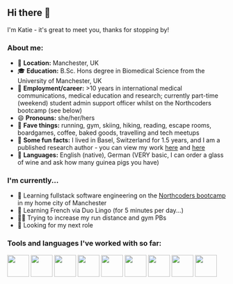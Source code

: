 ## Hi there 👋
I'm Katie - it's great to meet you, thanks for stopping by!

### About me:

- 📍 **Location:** Manchester, UK
- 🎓 **Education:** B.Sc. Hons degree in Biomedical Science from the University of Manchester, UK
- 💼 **Employment/career:** >10 years in international medical communications, medical education and research; currently part-time (weekend) student admin support officer whilst on the Northcoders bootcamp (see below)
- 😄 **Pronouns:** she/her/hers
- 🌟 **Fave things:** running, gym, skiing, hiking, reading, escape rooms, boardgames, coffee, baked goods, travelling and tech meetups
- 💭 **Some fun facts:** I lived in Basel, Switzerland for 1.5 years, and I am a published research author - you can view my work [here](https://pubmed.ncbi.nlm.nih.gov/?term=katie+bickford&sort=date&sort_order=desc) and [here](https://ueg.eu/library/impact-of-an-online-continuing-medical-education-curriculum-on-the-knowledge-competence-and-confidence-of-clinicians-who-care-for-patients-with-eosinophilic-oesophagitis/88454052-743b-11ee-bd29-0242ac140004)
- 📣 **Languages:** English (native), German (VERY basic, I can order a glass of wine and ask how many guinea pigs you have)

### I'm currently...
-  🌱 Learning fullstack software engineering on the [Northcoders bootcamp](https://northcoders.com/our-courses/coding-bootcamp) in my home city of Manchester
-  🌱 Learning French via Duo Lingo (for 5 minutes per day...)
-  🏃💪 Trying to increase my run distance and gym PBs
-  👀 Looking for my next role

### Tools and languages I've worked with so far:
<img style="height:50px;" src="https://github.com/KatieB5/KatieB5/assets/37502118/59f4e1f2-7914-4565-a12e-52c53477cae2"/> <img style="height:50px;" src="https://github.com/KatieB5/KatieB5/assets/37502118/ff06ce80-0e51-4339-b558-64abbb4d9f7a"/> <img style="height:50px;" src="https://github.com/KatieB5/KatieB5/assets/37502118/c2881281-49b7-4bc5-b37a-6cd3c4e9ebaf"/> <img style="height:50px;" src="https://github.com/KatieB5/KatieB5/assets/37502118/41968b9d-ce22-4cae-995e-698b14d3139c"/> <img style="height:50px;" src="https://github.com/KatieB5/KatieB5/assets/37502118/3dfb59e6-f4c7-4fd7-a1cc-922b8103110c"/> <img style="height:50px;" src="https://github.com/KatieB5/KatieB5/assets/37502118/8ca87ef8-e7fe-4bb7-b953-68d5beb888d9"/> <img style="height:50px;" src="https://github.com/KatieB5/KatieB5/assets/37502118/0120241f-c58a-49ea-b111-6137ce5fe3eb"/> <img style="height:50px;" src="https://static-00.iconduck.com/assets.00/flutter-icon-1651x2048-ojswpayr.png"/> <img style="height:50px;" src="https://www.svgrepo.com/show/331488/mongodb.svg"/>


 






